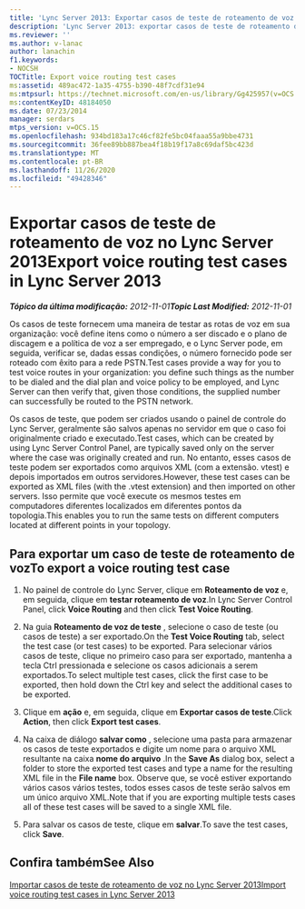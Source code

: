 ```yaml
---
title: 'Lync Server 2013: Exportar casos de teste de roteamento de voz'
description: 'Lync Server 2013: exportar casos de teste de roteamento de voz.'
ms.reviewer: ''
ms.author: v-lanac
author: lanachin
f1.keywords:
- NOCSH
TOCTitle: Export voice routing test cases
ms:assetid: 489ac472-1a35-4755-b390-48f7cdf31e94
ms:mtpsurl: https://technet.microsoft.com/en-us/library/Gg425957(v=OCS.15)
ms:contentKeyID: 48184050
ms.date: 07/23/2014
manager: serdars
mtps_version: v=OCS.15
ms.openlocfilehash: 934bd183a17c46cf82fe5bc04faaa55a9bbe4731
ms.sourcegitcommit: 36fee89bb887bea4f18b19f17a8c69daf5bc423d
ms.translationtype: MT
ms.contentlocale: pt-BR
ms.lasthandoff: 11/26/2020
ms.locfileid: "49428346"
---
```

# <a name="export-voice-routing-test-cases-in-lync-server-2013"></a><span data-ttu-id="033f2-103">Exportar casos de teste de roteamento de voz no Lync Server 2013</span><span class="sxs-lookup"><span data-stu-id="033f2-103">Export voice routing test cases in Lync Server 2013</span></span>

<div data-xmlns="http://www.w3.org/1999/xhtml">

<div class="topic" data-xmlns="http://www.w3.org/1999/xhtml" data-msxsl="urn:schemas-microsoft-com:xslt" data-cs="https://msdn.microsoft.com/">

<div data-asp="https://msdn2.microsoft.com/asp">



</div>

<div id="mainSection">

<div id="mainBody"><span data-ttu-id="033f2-104">

<span> </span></span><span class="sxs-lookup"><span data-stu-id="033f2-104">

<span> </span></span></span>

<span data-ttu-id="033f2-105">_**Tópico da última modificação:** 2012-11-01_</span><span class="sxs-lookup"><span data-stu-id="033f2-105">_**Topic Last Modified:** 2012-11-01_</span></span>

<span data-ttu-id="033f2-106">Os casos de teste fornecem uma maneira de testar as rotas de voz em sua organização: você define itens como o número a ser discado e o plano de discagem e a política de voz a ser empregado, e o Lync Server pode, em seguida, verificar se, dadas essas condições, o número fornecido pode ser roteado com êxito para a rede PSTN.</span><span class="sxs-lookup"><span data-stu-id="033f2-106">Test cases provide a way for you to test voice routes in your organization: you define such things as the number to be dialed and the dial plan and voice policy to be employed, and Lync Server can then verify that, given those conditions, the supplied number can successfully be routed to the PSTN network.</span></span>

<span data-ttu-id="033f2-107">Os casos de teste, que podem ser criados usando o painel de controle do Lync Server, geralmente são salvos apenas no servidor em que o caso foi originalmente criado e executado.</span><span class="sxs-lookup"><span data-stu-id="033f2-107">Test cases, which can be created by using Lync Server Control Panel, are typically saved only on the server where the case was originally created and run.</span></span> <span data-ttu-id="033f2-108">No entanto, esses casos de teste podem ser exportados como arquivos XML (com a extensão. vtest) e depois importados em outros servidores.</span><span class="sxs-lookup"><span data-stu-id="033f2-108">However, these test cases can be exported as XML files (with the .vtest extension) and then imported on other servers.</span></span> <span data-ttu-id="033f2-109">Isso permite que você execute os mesmos testes em computadores diferentes localizados em diferentes pontos da topologia.</span><span class="sxs-lookup"><span data-stu-id="033f2-109">This enables you to run the same tests on different computers located at different points in your topology.</span></span>

<div>

## <a name="to-export-a-voice-routing-test-case"></a><span data-ttu-id="033f2-110">Para exportar um caso de teste de roteamento de voz</span><span class="sxs-lookup"><span data-stu-id="033f2-110">To export a voice routing test case</span></span>

1.  <span data-ttu-id="033f2-111">No painel de controle do Lync Server, clique em **Roteamento de voz** e, em seguida, clique em **testar roteamento de voz**.</span><span class="sxs-lookup"><span data-stu-id="033f2-111">In Lync Server Control Panel, click **Voice Routing** and then click **Test Voice Routing**.</span></span>

2.  <span data-ttu-id="033f2-112">Na guia **Roteamento de voz de teste** , selecione o caso de teste (ou casos de teste) a ser exportado.</span><span class="sxs-lookup"><span data-stu-id="033f2-112">On the **Test Voice Routing** tab, select the test case (or test cases) to be exported.</span></span> <span data-ttu-id="033f2-113">Para selecionar vários casos de teste, clique no primeiro caso para ser exportado, mantenha a tecla Ctrl pressionada e selecione os casos adicionais a serem exportados.</span><span class="sxs-lookup"><span data-stu-id="033f2-113">To select multiple test cases, click the first case to be exported, then hold down the Ctrl key and select the additional cases to be exported.</span></span>

3.  <span data-ttu-id="033f2-114">Clique em **ação** e, em seguida, clique em **Exportar casos de teste**.</span><span class="sxs-lookup"><span data-stu-id="033f2-114">Click **Action**, then click **Export test cases**.</span></span>

4.  <span data-ttu-id="033f2-115">Na caixa de diálogo **salvar como** , selecione uma pasta para armazenar os casos de teste exportados e digite um nome para o arquivo XML resultante na caixa **nome do arquivo** .</span><span class="sxs-lookup"><span data-stu-id="033f2-115">In the **Save As** dialog box, select a folder to store the exported test cases and type a name for the resulting XML file in the **File name** box.</span></span> <span data-ttu-id="033f2-116">Observe que, se você estiver exportando vários casos vários testes, todos esses casos de teste serão salvos em um único arquivo XML.</span><span class="sxs-lookup"><span data-stu-id="033f2-116">Note that if you are exporting multiple tests cases all of these test cases will be saved to a single XML file.</span></span>

5.  <span data-ttu-id="033f2-117">Para salvar os casos de teste, clique em **salvar**.</span><span class="sxs-lookup"><span data-stu-id="033f2-117">To save the test cases, click **Save**.</span></span>

</div>

<div>

## <a name="see-also"></a><span data-ttu-id="033f2-118">Confira também</span><span class="sxs-lookup"><span data-stu-id="033f2-118">See Also</span></span>


[<span data-ttu-id="033f2-119">Importar casos de teste de roteamento de voz no Lync Server 2013</span><span class="sxs-lookup"><span data-stu-id="033f2-119">Import voice routing test cases in Lync Server 2013</span></span>](lync-server-2013-import-voice-routing-test-cases.md)  
  

<span data-ttu-id="033f2-120"></div>

</div>

<span> </span>

</div>

</div>

</span><span class="sxs-lookup"><span data-stu-id="033f2-120"></div>

</div>

<span> </span>

</div>

</div>

</span></span></div>

